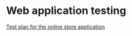 # Web application testing

[Test plan for the online store application](https://docs.google.com/spreadsheets/d/1BagqdLSRqmZG3vtoedKkIXPQUrikC-dDnlTA3JwcYsk/edit?usp=sharing)
